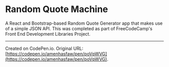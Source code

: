 # Random Quote Machine

A React and Bootstrap-based Random Quote Generator app that makes use of a simple JSON API. This was completed as part of FreeCodeCamp's Front End Development Libraries Project.

---

Created on CodePen.io. Original URL: [https://codepen.io/amenhasfaw/pen/poVpWVG](https://codepen.io/amenhasfaw/pen/poVpWVG).

